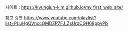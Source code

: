 사이트 :
https://kyungjun-kim.github.io/my_first_web_site/

참고 링크
https://www.youtube.com/playlist?list=PLuHgQVnccGMDZP7FJ_ZsUrdCGH68ppvPb
